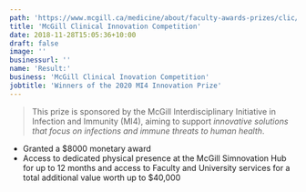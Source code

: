 ```yaml
---
path: 'https://www.mcgill.ca/medicine/about/faculty-awards-prizes/clic/2019-2020-winners-finalists?fbclid=IwAR03lH411qhLHxVJfZrZtLm01s-WCPeBlWMIx9C8bMbLg2wO4twBIYBbFKY'
title: 'McGill Clinical Innovation Competition'
date: 2018-11-28T15:05:36+10:00
draft: false
image: ''
businessurl: ''
name: 'Result:'
business: 'McGill Clinical Inovation Competition'
jobtitle: 'Winners of the 2020 MI4 Innovation Prize'
---
```


> This prize is sponsored by the McGill Interdisciplinary Initiative in Infection and Immunity (MI4), aiming to support _innovative solutions that focus on infections and immune threats to human health_.

* Granted a $8000 monetary award
* Access to dedicated physical presence at the McGill Simnovation Hub for up to 12 months and access to Faculty and University services for a total additional value worth up to $40,000
